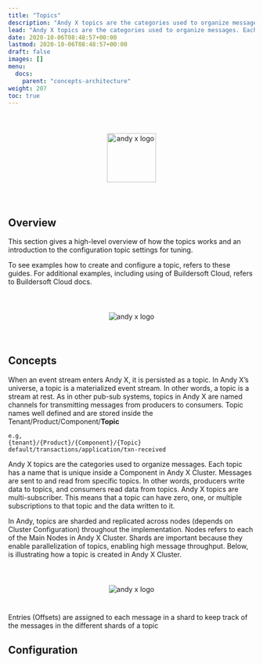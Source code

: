 ```yaml
---
title: "Topics"
description: "Andy X topics are the categories used to organize messages. Each topic has a name that is unique inside a Component in Andy X Cluster"
lead: "Andy X topics are the categories used to organize messages. Each topic has a name that is unique inside a Component in Andy X Cluster."
date: 2020-10-06T08:48:57+00:00
lastmod: 2020-10-06T08:48:57+00:00
draft: false
images: []
menu:
  docs:
    parent: "concepts-architecture"
weight: 207
toc: true
---
```


<center><img src="~/../../../../../images/T1.png" style="height:100px; margin-top: 40px; margin-bottom: 40px" alt="andy x logo" align="middle"></center>

## Overview

This section gives a high-level overview of how the topics works and an introduction to the configuration topic settings for tuning.

To see examples how to create and configure a topic, refers to these guides. For additional examples, including using of Buildersoft Cloud, refers to Buildersoft Cloud docs.

<center><img src="~/../../../../../images/andyx-topic.png" style=" margin-top: 40px; margin-bottom: 40px" alt="andy x logo" align="middle"></center>

## Concepts

When an event stream enters Andy X, it is persisted as a topic. In Andy X’s universe, a topic is a materialized event stream. In other words, a topic is a stream at rest.
As in other pub-sub systems, topics in Andy X are named channels for transmitting messages from producers to consumers. Topic names well defined and are stored inside the Tenant/Product/Component/**Topic**

    e.g,
    {tenant}/{Product}/{Component}/{Topic}
    default/transactions/application/txn-received

Andy X topics are the categories used to organize messages. Each topic has a name that is unique inside a Component in Andy X Cluster.
Messages are sent to and read from specific topics.  In other words, producers write data to topics, and consumers read data from topics.
Andy X topics are multi-subscriber.  This means that a topic can have zero, one, or multiple subscriptions to that topic and the data written to it.

In Andy, topics are sharded and replicated across nodes (depends on Cluster Configuration) throughout the implementation. Nodes refers to each of the Main Nodes in Andy X Cluster. Shards are important because they enable parallelization of topics, enabling high message throughput. Below, is illustrating how a topic is created in Andy X Cluster.

<center><img src="~/../../../../../images/high-level-topic.png" style=" margin-top: 40px; margin-bottom: 40px" alt="andy x logo" align="middle"></center>
Entries (Offsets) are assigned to each message in a shard to keep track of the messages in the different shards of a topic


## Configuration